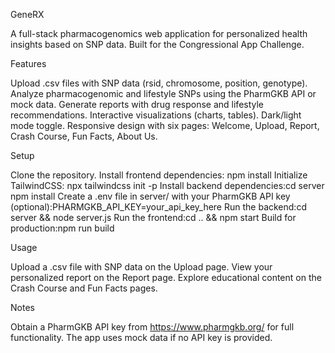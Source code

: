 GeneRX

A full-stack pharmacogenomics web application for personalized health insights based on SNP data. Built for the Congressional App Challenge.

Features

Upload .csv files with SNP data (rsid, chromosome, position, genotype).
Analyze pharmacogenomic and lifestyle SNPs using the PharmGKB API or mock data.
Generate reports with drug response and lifestyle recommendations.
Interactive visualizations (charts, tables).
Dark/light mode toggle.
Responsive design with six pages: Welcome, Upload, Report, Crash Course, Fun Facts, About Us.

Setup

Clone the repository.
Install frontend dependencies: npm install
Initialize TailwindCSS: npx tailwindcss init -p
Install backend dependencies:cd server
npm install
Create a .env file in server/ with your PharmGKB API key (optional):PHARMGKB_API_KEY=your_api_key_here
Run the backend:cd server && node server.js
Run the frontend:cd .. && npm start
Build for production:npm run build

Usage

Upload a .csv file with SNP data on the Upload page.
View your personalized report on the Report page.
Explore educational content on the Crash Course and Fun Facts pages.

Notes

Obtain a PharmGKB API key from https://www.pharmgkb.org/ for full functionality.
The app uses mock data if no API key is provided.
